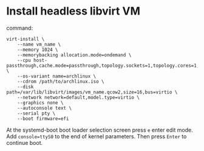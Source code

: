 # Install headless libvirt VM

command:
```
virt-install \
    --name vm_name \
    --memory 1024 \
    --memorybacking allocation.mode=ondemand \
    --cpu host-passthrough,cache.mode=passthrough,topology.sockets=1,topology.cores=1,topology.threads=1 \
    --os-variant name=archlinux \
    --cdrom /path/to/archlinux.iso \
    --disk path=/var/lib/libvirt/images/vm_name.qcow2,size=16,bus=virtio \
    --network network=default,model.type=virtio \
    --graphics none \
    --autoconsole text \
    --serial pty \
    --boot firmware=efi
```

At the systemd-boot boot loader selection screen press `e` enter edit mode.
Add `console=ttyS0` to the end of kernel parameters.
Then press `Enter` to continue boot.
